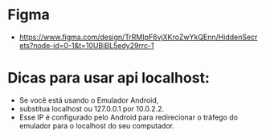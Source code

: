 # Figma
- https://www.figma.com/design/TrRMIpF6vjXKroZwYkQEnn/HiddenSecrets?node-id=0-1&t=10UBiBL5edy29rrc-1

# Dicas para usar api localhost:
- Se você está usando o Emulador Android, 
- substitua localhost ou 127.0.0.1 por 10.0.2.2. 
- Esse IP é configurado pelo Android para redirecionar o tráfego do emulador para o localhost do seu computador.